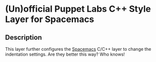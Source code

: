 # (Un)official Puppet Labs C++ Style Layer for Spacemacs

## Description

This layer further configures the [Spacemacs](https://github.com/syl20bnr/spacemacs) C/C++ layer to change the indentation settings. Are they better this way? Who knows!

